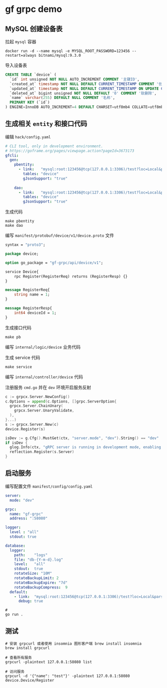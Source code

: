 # gf grpc demo

## MySQL 创建设备表

拉起 `mysql` 容器

```shell
docker run -d --name mysql -e MYSQL_ROOT_PASSWORD=123456 --restart=always bitnami/mysql:9.3.0
```

导入设备表

```sql
CREATE TABLE `device` (
  `id` int unsigned NOT NULL AUTO_INCREMENT COMMENT '主键ID',
  `created_at` timestamp NOT NULL DEFAULT CURRENT_TIMESTAMP COMMENT '创建时间',
  `updated_at` timestamp NOT NULL DEFAULT CURRENT_TIMESTAMP ON UPDATE CURRENT_TIMESTAMP COMMENT '更新时间',
  `deleted_at` bigint unsigned NOT NULL DEFAULT '0' COMMENT '软删除',
  `name` varchar(255) DEFAULT NULL COMMENT '名称',
  PRIMARY KEY (`id`)
) ENGINE=InnoDB AUTO_INCREMENT=4 DEFAULT CHARSET=utf8mb4 COLLATE=utf8mb4_0900_ai_ci COMMENT='设备表';
```

## 生成相关 `entity` 和接口代码

编辑 `hack/config.yaml`

```yaml
# CLI tool, only in development environment.
# https://goframe.org/pages/viewpage.action?pageId=3673173
gfcli:
  gen:
    pbentity:
      - link:   "mysql:root:123456@tcp(127.0.0.1:3306)/test?loc=Local&parseTime=true"
        tables: "device"
        gJsonSupport: "true"
    
    dao:
      - link:   "mysql:root:123456@tcp(127.0.0.1:3306)/test?loc=Local&parseTime=true"
        tables: "device"
        gJsonSupport: "true"
```

生成代码

```shell
make pbentity
make dao
```

编写 `manifest/protobuf/device/v1/device.proto` 文件

```proto
syntax = "proto3";

package device;

option go_package = "gf-grpc/api/device/v1";

service Device{
    rpc Register(RegisterReq) returns (RegisterResp) {}
}

message RegisterReq{
    string name = 1;
}

message RegisterResp{
    int64 deviceId = 1;
}
```

生成接口代码

```shell
make pb
```

编写 `internal/logic/device` 业务代码

生成 service 代码

```shell
make service
```

编写 `internal/controller/device` 代码

注册服务 `cmd.go` 并在 `dev` 环境开启服务反射

```go
c := grpcx.Server.NewConfig()
c.Options = append(c.Options, []grpc.ServerOption{
  grpcx.Server.ChainUnary(
    grpcx.Server.UnaryValidate,
  ),
}...)
s := grpcx.Server.New(c)
device.Register(s)

isDev := g.Cfg().MustGet(ctx, "server.mode", "dev").String() == "dev"
if isDev {
  glog.Info(ctx, "gRPC server is running in development mode, enabling reflection.")
  reflection.Register(s.Server)
}

```


## 启动服务

编写配置文件 `manifest/config/config.yaml`

```yaml
server:
  mode: "dev"

grpc:
  name: "gf-grpc"
  address: ":58080"

logger:
  level : "all"
  stdout: true

database:
  logger:
    path:    "logs"
    file: "db-{Y-m-d}.log"
    level:   "all"
    stdout:  true
    rotateSize: "10M"
    rotateBackupLimit: 2
    rotateBackupExpire: "7d"
    rotateBackupCompress:  9
  default:
    - link:  "mysql:root:123456@tcp(127.0.0.1:3306)/test?loc=Local&parseTime=true"
      debug: true
```

```shell
# 
go run .
```

## 测试

```shell
# 安装 grpcurl 或者使用 insomnia 图形客户端 brew install insomnia
brew install grpcurl

# 查看所有服务
grpcurl -plaintext 127.0.0.1:58080 list

# 访问服务
grpcurl -d '{"name": "test"}' -plaintext 127.0.0.1:58080 device.Device/Register
```